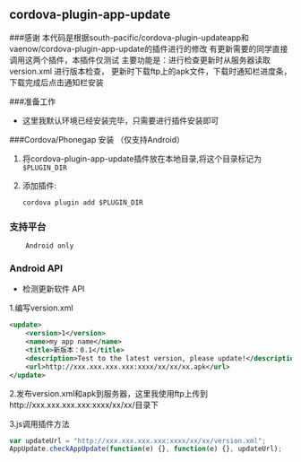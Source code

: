 ## cordova-plugin-app-update ##

###感谢
		本代码是根据south-pacific/cordova-plugin-updateapp和vaenow/cordova-plugin-app-update的插件进行的修改
		有更新需要的同学直接调用这两个插件，本插件仅测试
		主要功能是：进行检查更新时从服务器读取version.xml 进行版本检查，
		更新时下载ftp上的apk文件，下载时通知栏进度条，下载完成后点击通知栏安装
	
###准备工作

 - 这里我默认环境已经安装完毕，只需要进行插件安装即可
		

###Cordova/Phonegap 安装 （仅支持Android）

 1. 将cordova-plugin-app-update插件放在本地目录,将这个目录标记为`$PLUGIN_DIR`

 2. 添加插件: 

		cordova plugin add $PLUGIN_DIR
### 支持平台

		Android only
		
### Android API

+ 检测更新软件 API
    		
1.编写version.xml
```xml
<update>
    <version>1</version>
    <name>my app name</name>
    <title>新版本：0.1</title>
    <description>Test to the latest version, please update!</description>
    <url>http://xxx.xxx.xxx.xxx:xxxx/xx/xx/xx.apk</url>
</update>
```
2.发布version.xml和apk到服务器，这里我使用ftp上传到http://xxx.xxx.xxx.xxx:xxxx/xx/xx/目录下

3.js调用插件方法
```js
var updateUrl = "http://xxx.xxx.xxx.xxx:xxxx/xx/xx/version.xml";
AppUpdate.checkAppUpdate(function(e) {}, function(e) {}, updateUrl);
```